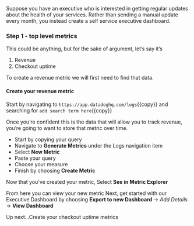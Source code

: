Suppose you have an executive who is interested in getting regular updates about the health of your services. Rather than sending a manual update every month, you instead create a self service executive dashboard.

### Step 1 - top level metrics

This could be anything, but for the sake of argument, let’s say it’s 
1. Revenue 
2. Checkout uptime

To create a revenue metric we will first need to find that data. 

#### Create your revenue metric 
Start by navigating to `https://app.datadoghq.com/logs`{{copy}} and searching for `add search term here`{{copy}}

Once you’re confident this is the data that will allow you to track revenue, you’re going to want to store that metric over time. 

- Start by copying your query
- Navigate to **Generate Metrics** under the Logs navigation item
- Select **New Metric** 
- Paste your query
- Choose your measure
- Finish by choosing **Create Metric**

Now that you’ve created your metric, Select **See in Metric Explorer**

From here you can view your new metric 
Next, get started with our Executive Dashboard by choosing **Export to new Dashboard** → *Add Details* → **View Dashboard**

Up next...Create your checkout uptime metrics
